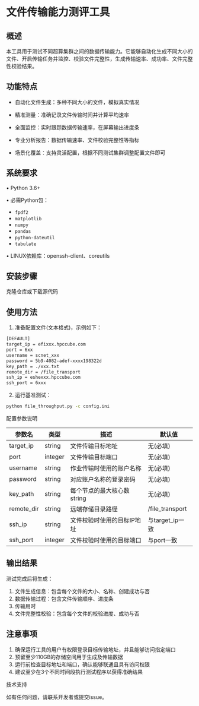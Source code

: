 # 文件传输能力测评工具

## 概述

本工具用于测试不同超算集群之间的数据传输能力。它能够自动化生成不同大小的文件、开启传输任务并监控、校验文件完整性，生成传输速率、成功率、文件完整性校验结果。

## 功能特点

- 自动化文件生成：多种不同大小的文件，模拟真实情况

- 精准测量：准确记录文件传输时间并计算平均速率

- 全面监控：实时跟踪数据传输速率，在屏幕输出进度条

- 专业分析报告：数据传输速率、文件校验完整性等指标

- 场景化覆盖：支持灵活配置，根据不同测试集群调整配置文件即可


## 系统要求

• Python 3.6+

• 必需Python包：

  - `fpdf2`
  - `matplotlib`
  - `numpy`
  - `pandas`
  - `python-dateutil`
  - `tabulate`


• LINUX依赖库：openssh-client、coreutils


## 安装步骤

克隆仓库或下载源代码

## 使用方法

1. 准备配置文件(文本格式)，示例如下：

```txt
[DEFAULT]
target_ip = efixxx.hpccube.com
port = 6xx
username = scnet_xxx
password = 5b9-4082-adef-xxxx198322d
key_path = ./xxx.txt
remote_dir = /file_transport
ssh_ip = eshexxx.hpccube.com
ssh_port = 6xxx
```

2. 运行基准测试：

```bash
python file_throughput.py -c config.ini
```

配置参数说明

| 参数名 | 类型 | 描述 | 默认值 |
|--------|------|------|--------|
| target_ip | string | 文件传输目标地址 | 无(必填) |
| port | integer | 文件传输目标端口 | 无(必填) |
| username | string | 作业传输时使用的账户名称 | 无(必填) |
| password | string | 对应账户名称的登录密码 | 无(必填) |
| key_path | string | 每个节点的最大核心数string | 无(必填) |
| remote_dir | string | 远端存储目录路径 | /file_transport |
| ssh_ip | string | 文件校验时使用的目标IP地址 | 与target_ip一致 |
| ssh_port | integer | 文件校验时使用的目标端口 | 与port一致 |

## 输出结果

测试完成后将生成：
1. 文件生成信息：包含每个文件的大小、名称、创建成功与否
2. 数据传输过程：包含文件传输顺序、进度条
3. 传输用时
4. 文件完整性校验：包含每个文件的校验进度、成功与否

## 注意事项

1. 确保运行工具的用户有权限登录目标传输地址，并且能够访问指定端口
2. 预留至少110GB的存储空间用于生成及传输数据
3. 运行前检查目标地址和端口，确认能够联通且具有访问权限
4. 建议至少在3个不同时间段执行测试程序以获得准确结果

技术支持

如有任何问题，请联系开发者或提交issue。
